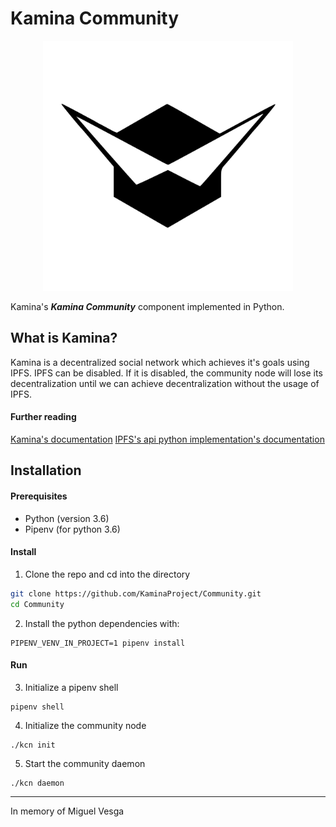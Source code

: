 # Kamina Community
<p align="center">
    <img src="logo/kamina.svg" width="400"/>
</p>

Kamina's ***Kamina Community*** component implemented in Python. 

## What is Kamina?
Kamina is a decentralized social network which achieves it's goals using IPFS. 
IPFS can be disabled. If it is disabled, the community node will lose its 
decentralization until we can achieve decentralization
 without the usage of IPFS.

#### Further reading
[Kamina's documentation](https://github.com/KaminaProject/kDocumentation)
[IPFS's api python implementation's documentation](https://ipfs.io/ipns/QmZ86ow1byeyhNRJEatWxGPJKcnQKG7s51MtbHdxxUddTH/Software/Python/ipfsapi/)

## Installation
#### Prerequisites
- Python (version 3.6)
- Pipenv (for python 3.6)

####  Install

1. Clone the repo and cd into the directory
```sh
git clone https://github.com/KaminaProject/Community.git
cd Community
```

2. Install the python dependencies with:
```
PIPENV_VENV_IN_PROJECT=1 pipenv install
```

#### Run
3. Initialize a pipenv shell
```
pipenv shell
```


4. Initialize the community node
```
./kcn init
```

5. Start the community daemon
```
./kcn daemon
```

---

In memory of Miguel Vesga

